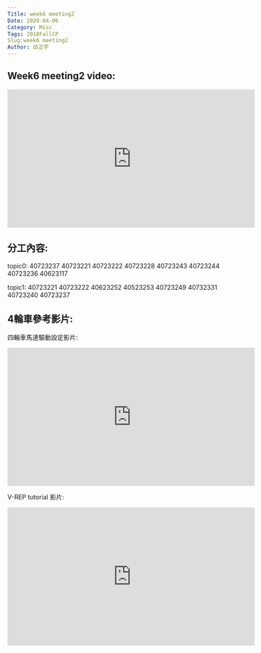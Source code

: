 ```yaml
---
Title: week6 meeting2
Date: 2020-04-06
Category: Misc
Tags: 2018FallCP
Slug:week6 meeting2
Author: 邱正宇
---
```

Week6 meeting2 video:
----
<iframe width="556" height="310" src="https://www.youtube.com/embed/HXS95dlMSv8" frameborder="0" allow="accelerometer; autoplay; encrypted-media; gyroscope; picture-in-picture" allowfullscreen></iframe>

分工內容:
----

topic0:
40723237
40723221
40723222
40723228
40723243
40723244
40723236
40623117

topic1:
40723221
40723222
40623252
40523253
40723249
40732331
40723240
40723237

4輪車參考影片:
----

四輪車馬達驅動設定影片:

<iframe width="556" height="310" src="https://www.youtube.com/embed/kerPUu4UY1M" frameborder="0" allow="accelerometer; autoplay; encrypted-media; gyroscope; picture-in-picture" allowfullscreen></iframe>

V-REP tutorial 影片:

<iframe width="556" height="310" src="https://www.youtube.com/embed/CXGJmwHt81g" frameborder="0" allow="accelerometer; autoplay; encrypted-media; gyroscope; picture-in-picture" allowfullscreen></iframe>